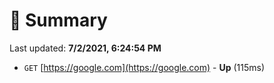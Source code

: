 # 📖 Summary
Last updated: **7/2/2021, 6:24:54 PM**

- `GET` [https://google.com](https://google.com) - **Up** (115ms)
